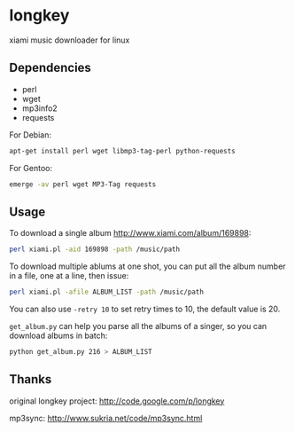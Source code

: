 
longkey
=======

xiami music downloader for linux


Dependencies
------------

* perl
* wget
* mp3info2
* requests

For Debian:

```bash
apt-get install perl wget libmp3-tag-perl python-requests
```

For Gentoo:

```bash
emerge -av perl wget MP3-Tag requests
```

Usage
-----

To download a single album http://www.xiami.com/album/169898:

```bash
perl xiami.pl -aid 169898 -path /music/path
```

To download multiple ablums at one shot, you can put all the album number in a file, one at a line, then issue:

```bash
perl xiami.pl -afile ALBUM_LIST -path /music/path
```

You can also use `-retry 10` to set retry times to 10, the default value is 20.

`get_album.py` can help you parse all the albums of a singer, so you can download albums in batch:

```bash
python get_album.py 216 > ALBUM_LIST
```


Thanks
------
original longkey project: http://code.google.com/p/longkey

mp3sync: http://www.sukria.net/code/mp3sync.html
